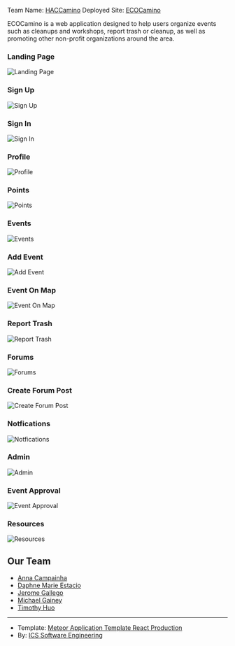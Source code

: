 Team Name: [HACCamino](https://hacc-camino.github.io/)
Deployed Site: [ECOCamino](https://eco-camino.meteorapp.com/#/)

ECOCamino is a web application designed to help users organize events such as cleanups and workshops, report trash or cleanup, as well as promoting other non-profit organizations around the area. 

### Landing Page
![Landing Page](../doc/haccscreenshots/landing.png)

### Sign Up
![Sign Up](../doc/haccscreenshots/signup.png)

### Sign In
![Sign In](../doc/haccscreenshots/login.png)

### Profile
![Profile](../doc/haccscreenshots/profile.png)

### Points
![Points](../doc/haccscreenshots/points.png)

### Events 
![Events](../doc/haccscreenshots/events.png)

### Add Event
![Add Event](../doc/haccscreenshots/addevent.png)

### Event On Map 
![Event On Map](../doc/haccscreenshots/events.png)

### Report Trash
![Report Trash](../doc/haccscreenshots/report-trash.png)

### Forums 
![Forums](../doc/haccscreenshots/all-forums.png)

### Create Forum Post
![Create Forum Post](../doc/haccscreenshots/create-forum.png)

### Notfications
![Notfications](../doc/haccscreenshots/notifications.png)

### Admin 
![Admin](../doc/haccscreenshots/listuser-admin.png)

### Event Approval
![Event Approval](../doc/haccscreenshots/eventapproval.png)

### Resources
![Resources](../doc/haccscreenshots/resources.png)

## Our Team
- [Anna Campainha](https://github.com/annacampainha)
- [Daphne Marie Estacio](https://dmtapia.github.io)
- [Jerome Gallego](https://github.com/alohajerome)
- [Michael Gainey](https://github.com/micgainey)
- [Timothy Huo](https://github.com/timothyhuo1)

---
* Template: [Meteor Application Template React Production](https://github.com/ics-software-engineering/meteor-application-template-react-production)
* By: [ICS Software Engineering](https://github.com/ics-software-engineering)
